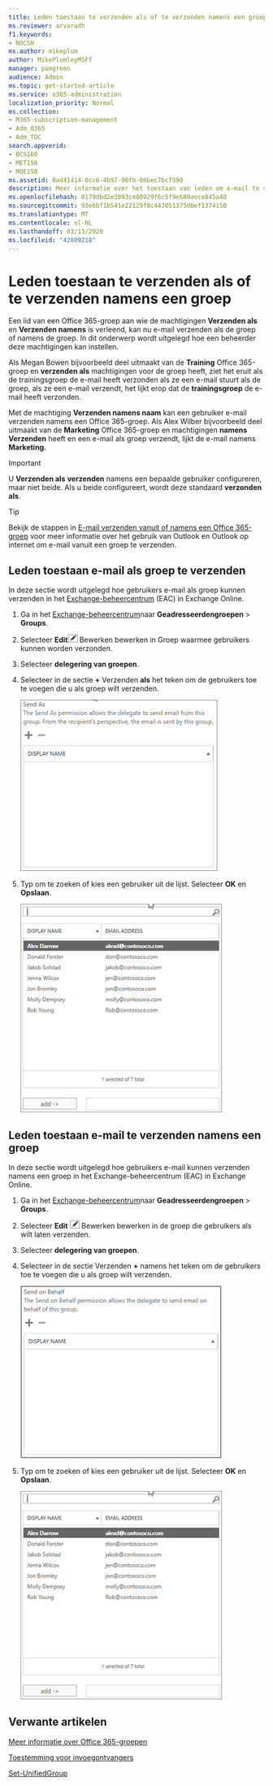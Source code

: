 ```yaml
---
title: Leden toestaan te verzenden als of te verzenden namens een groep
ms.reviewer: arvaradh
f1.keywords:
- NOCSH
ms.author: mikeplum
author: MikePlumleyMSFT
manager: pamgreen
audience: Admin
ms.topic: get-started-article
ms.service: o365-administration
localization_priority: Normal
ms.collection:
- M365-subscription-management
- Adm_O365
- Adm_TOC
search.appverid:
- BCS160
- MET150
- MOE150
ms.assetid: 0ad41414-0cc6-4b97-90fb-06bec7bcf590
description: Meer informatie over het toestaan van leden om e-mail te verzenden als Office 365-groep of e-mail te verzenden namens een Office 365-groep.
ms.openlocfilehash: 0179dbd2e3093ce80929f6c5f9e689aece845a40
ms.sourcegitcommit: 93e6bf1b541e22129f8c443051375d0ef1374150
ms.translationtype: MT
ms.contentlocale: nl-NL
ms.lasthandoff: 03/13/2020
ms.locfileid: "42809218"
---
```

# <a name="allow-members-to-send-as-or-send-on-behalf-of-a-group"></a>Leden toestaan te verzenden als of te verzenden namens een groep

Een lid van een Office 365-groep aan wie de machtigingen **Verzenden als** en **Verzenden namens** is verleend, kan nu e-mail verzenden als de groep of namens de groep. In dit onderwerp wordt uitgelegd hoe een beheerder deze machtigingen kan instellen.
  
Als Megan Bowen bijvoorbeeld deel uitmaakt van de **Training** Office 365-groep en **verzenden als** machtigingen voor de groep heeft, ziet het eruit als de trainingsgroep de e-mail heeft verzonden als ze een e-mail stuurt als de groep, als ze een e-mail verzendt, het lijkt erop dat de **trainingsgroep** de e-mail heeft verzonden. 
  
Met de machtiging **Verzenden namens naam** kan een gebruiker e-mail verzenden namens een Office 365-groep. Als Alex Wilber bijvoorbeeld deel uitmaakt van de **Marketing** Office 365-groep en machtigingen **namens Verzenden** heeft en een e-mail als groep verzendt, lijkt de e-mail namens **Marketing.**

> [!IMPORTANT]
> U **Verzenden als** **verzenden** namens een bepaalde gebruiker configureren, maar niet beide. Als u beide configureert, wordt deze standaard **verzonden als**.

> [!TIP]
> Bekijk de stappen in [E-mail verzenden vanuit of namens een Office 365-groep](https://support.office.com/article/0f4964af-aec6-484b-a65c-0434df8cdb6b.aspx) voor meer informatie over het gebruik van Outlook en Outlook op internet om e-mail vanuit een groep te verzenden.
    
## <a name="allow-members-to-send-email-as-a-group"></a>Leden toestaan e-mail als groep te verzenden

In deze sectie wordt uitgelegd hoe gebruikers e-mail als groep kunnen verzenden in het [Exchange-beheercentrum](https://go.microsoft.com/fwlink/p/?linkid=2059104) (EAC) in Exchange Online.
  
1. Ga in het <a href="https://go.microsoft.com/fwlink/p/?linkid=2059104" target="_blank">Exchange-beheercentrum</a>naar **Geadresseerdengroepen** \> **Groups**.
    
2. Selecteer **Edit**![Groepspictogram](../../media/0cfcb590-dc51-4b4f-9276-bb2ce300d87e.png) Bewerken bewerken in Groep waarmee gebruikers kunnen worden verzonden.   
    
3. Selecteer **delegering van groepen**.
    
4. Selecteer in de sectie **+** Verzenden **als** het teken om de gebruikers toe te voegen die u als groep wilt verzenden. 
    
    ![Selecteer het plusteken om de gebruikers toe te voegen die u als Office 365-groep wilt verzenden](../../media/1df167f6-1eff-4f98-9ecd-4230fab46557.png)
  
5. Typ om te zoeken of kies een gebruiker uit de lijst. Selecteer **OK** en **Opslaan**.
    
    ![Typ om een gebruiker in de lijst te zoeken of te kiezen](../../media/522919cf-664c-4a25-8076-c51c8c9fbe43.png)
  
## <a name="allow-members-to-send-email-on-behalf-of-a-group"></a>Leden toestaan e-mail te verzenden namens een groep

In deze sectie wordt uitgelegd hoe gebruikers e-mail kunnen verzenden namens een groep in het Exchange-beheercentrum (EAC) in Exchange Online.
  
1. Ga in het <a href="https://go.microsoft.com/fwlink/p/?linkid=2059104" target="_blank">Exchange-beheercentrum</a>naar **Geadresseerdengroepen** \> **Groups**.
    
2. Selecteer **Edit** ![Groepspictogram](../../media/0cfcb590-dc51-4b4f-9276-bb2ce300d87e.png) Bewerken bewerken in de groep die gebruikers als wilt laten verzenden. 
    
3. Selecteer **delegering van groepen**.
    
4. Selecteer in de sectie Verzenden **+** namens het teken om de gebruikers toe te voegen die u als groep wilt verzenden. 
    
    ![Selecteer het plusteken om de gebruikers toe te voegen die u als Office 365-groep wilt verzenden](../../media/2bae0579-8907-4d6b-8920-ddd6555897b4.png)
  
5. Typ om te zoeken of kies een gebruiker uit de lijst. Selecteer **OK** en **Opslaan**.
    
    ![Typ om een gebruiker in de lijst te zoeken of te kiezen](../../media/522919cf-664c-4a25-8076-c51c8c9fbe43.png)

## <a name="related-articles"></a>Verwante artikelen

[Meer informatie over Office 365-groepen](https://support.office.com/article/3f780e8e-61aa-4287-830d-ff6209cbc192.aspx)

[Toestemming voor invoegontvangers](https://go.microsoft.com/fwlink/p/?LinkId=723960)

[Set-UnifiedGroup](https://go.microsoft.com/fwlink/p/?LinkId=616189)
